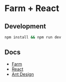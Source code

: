 # Farm + React

## Development

```bash
npm install && npm run dev
```

## Docs

- [Farm](https://farmfe.org/)
- [React](https://react.dev/)
- [Ant Design](https://ant.design/)
